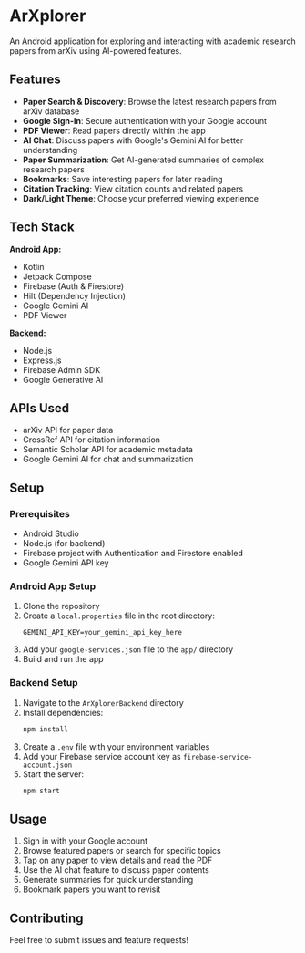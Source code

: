 # ArXplorer

An Android application for exploring and interacting with academic research papers from arXiv using AI-powered features.

## Features

- **Paper Search & Discovery**: Browse the latest research papers from arXiv database
- **Google Sign-In**: Secure authentication with your Google account
- **PDF Viewer**: Read papers directly within the app
- **AI Chat**: Discuss papers with Google's Gemini AI for better understanding
- **Paper Summarization**: Get AI-generated summaries of complex research papers
- **Bookmarks**: Save interesting papers for later reading
- **Citation Tracking**: View citation counts and related papers
- **Dark/Light Theme**: Choose your preferred viewing experience

## Tech Stack

**Android App:**
- Kotlin
- Jetpack Compose
- Firebase (Auth & Firestore)
- Hilt (Dependency Injection)
- Google Gemini AI
- PDF Viewer

**Backend:**
- Node.js
- Express.js
- Firebase Admin SDK
- Google Generative AI

## APIs Used

- arXiv API for paper data
- CrossRef API for citation information
- Semantic Scholar API for academic metadata
- Google Gemini AI for chat and summarization

## Setup

### Prerequisites
- Android Studio
- Node.js (for backend)
- Firebase project with Authentication and Firestore enabled
- Google Gemini API key

### Android App Setup
1. Clone the repository
2. Create a `local.properties` file in the root directory:
   ```
   GEMINI_API_KEY=your_gemini_api_key_here
   ```
3. Add your `google-services.json` file to the `app/` directory
4. Build and run the app

### Backend Setup
1. Navigate to the `ArXplorerBackend` directory
2. Install dependencies:
   ```bash
   npm install
   ```
3. Create a `.env` file with your environment variables
4. Add your Firebase service account key as `firebase-service-account.json`
5. Start the server:
   ```bash
   npm start
   ```

## Usage

1. Sign in with your Google account
2. Browse featured papers or search for specific topics
3. Tap on any paper to view details and read the PDF
4. Use the AI chat feature to discuss paper contents
5. Generate summaries for quick understanding
6. Bookmark papers you want to revisit

## Contributing

Feel free to submit issues and feature requests! 